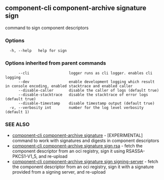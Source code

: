 ## component-cli component-archive signature sign

command to sign component descriptors

### Options

```
  -h, --help   help for sign
```

### Options inherited from parent commands

```
      --cli                  logger runs as cli logger. enables cli logging
      --dev                  enable development logging which result in console encoding, enabled stacktrace and enabled caller
      --disable-caller       disable the caller of logs (default true)
      --disable-stacktrace   disable the stacktrace of error logs (default true)
      --disable-timestamp    disable timestamp output (default true)
  -v, --verbosity int        number for the log level verbosity (default 1)
```

### SEE ALSO

* [component-cli component-archive signature](component-cli_component-archive_signature.md)	 - [EXPERIMENTAL] command to work with signatures and digests in component descriptors
* [component-cli component-archive signature sign rsa](component-cli_component-archive_signature_sign_rsa.md)	 - fetch the component descriptor from an oci registry, sign it using RSASSA-PKCS1-V1_5, and re-upload
* [component-cli component-archive signature sign signing-server](component-cli_component-archive_signature_sign_signing-server.md)	 - fetch the component descriptor from an oci registry, sign it with a signature provided from a signing server, and re-upload

